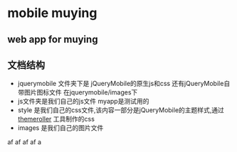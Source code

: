 ﻿mobile muying
============

web app for muying
-------------


文档结构
-------------
- jquerymobile 文件夹下是 jQueryMobile的原生js和css 还有jQueryMobile自带图片图标文件 在jquerymobile/images下
- js文件夹是我们自己的js文件 myapp是测试用的
- style 是我们自己的css文件,该内容一部分是jQueryMobile的主题样式,通过[themeroller](http://jquerymobile.com/themeroller/) 工具制作的css
- images 是我们自己的图片文件

af af af af a
